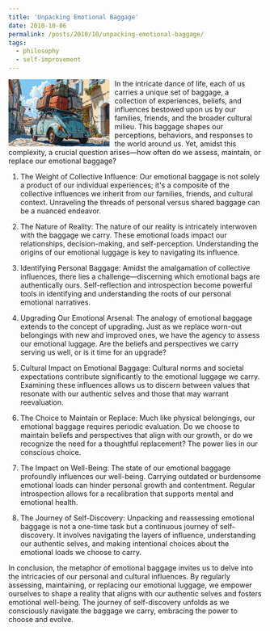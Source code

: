 ```yaml
---
title: 'Unpacking Emotional Baggage'
date: 2010-10-06
permalink: /posts/2010/10/unpacking-emotional-baggage/
tags:
  - philosophy
  - self-improvement
---
```


<img width="200" alt="baggage" src="/images/posts/unpacking-emotional-baggage.png" style="float: left; margin-right: 10px;" /> In the intricate dance of life, each of us carries a unique set of baggage, a collection of experiences, beliefs, and influences bestowed upon us by our families, friends, and the broader cultural milieu. This baggage shapes our perceptions, behaviors, and responses to the world around us. Yet, amidst this complexity, a crucial question arises—how often do we assess, maintain, or replace our emotional baggage?

1. The Weight of Collective Influence:
Our emotional baggage is not solely a product of our individual experiences; it's a composite of the collective influences we inherit from our families, friends, and cultural context. Unraveling the threads of personal versus shared baggage can be a nuanced endeavor.

2. The Nature of Reality:
The nature of our reality is intricately interwoven with the baggage we carry. These emotional loads impact our relationships, decision-making, and self-perception. Understanding the origins of our emotional luggage is key to navigating its influence.

3. Identifying Personal Baggage:
Amidst the amalgamation of collective influences, there lies a challenge—discerning which emotional bags are authentically ours. Self-reflection and introspection become powerful tools in identifying and understanding the roots of our personal emotional narratives.

4. Upgrading Our Emotional Arsenal:
The analogy of emotional baggage extends to the concept of upgrading. Just as we replace worn-out belongings with new and improved ones, we have the agency to assess our emotional luggage. Are the beliefs and perspectives we carry serving us well, or is it time for an upgrade?

5. Cultural Impact on Emotional Baggage:
Cultural norms and societal expectations contribute significantly to the emotional luggage we carry. Examining these influences allows us to discern between values that resonate with our authentic selves and those that may warrant reevaluation.

6. The Choice to Maintain or Replace:
Much like physical belongings, our emotional baggage requires periodic evaluation. Do we choose to maintain beliefs and perspectives that align with our growth, or do we recognize the need for a thoughtful replacement? The power lies in our conscious choice.

7. The Impact on Well-Being:
The state of our emotional baggage profoundly influences our well-being. Carrying outdated or burdensome emotional loads can hinder personal growth and contentment. Regular introspection allows for a recalibration that supports mental and emotional health.

8. The Journey of Self-Discovery:
Unpacking and reassessing emotional baggage is not a one-time task but a continuous journey of self-discovery. It involves navigating the layers of influence, understanding our authentic selves, and making intentional choices about the emotional loads we choose to carry.

In conclusion, the metaphor of emotional baggage invites us to delve into the intricacies of our personal and cultural influences. By regularly assessing, maintaining, or replacing our emotional luggage, we empower ourselves to shape a reality that aligns with our authentic selves and fosters emotional well-being. The journey of self-discovery unfolds as we consciously navigate the baggage we carry, embracing the power to choose and evolve.

